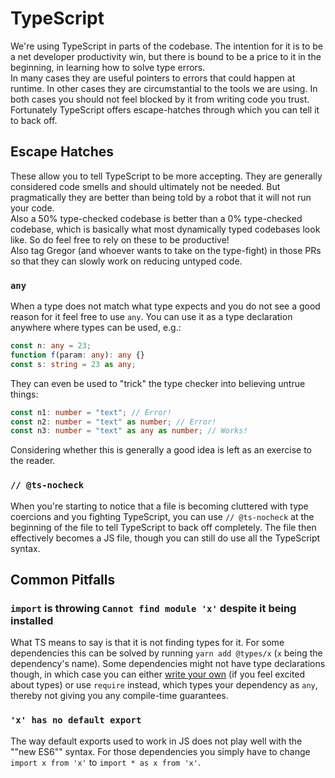 # TypeScript

We're using TypeScript in parts of the codebase. The intention for it is to be a
net developer productivity win, but there is bound to be a price to it in the
beginning, in learning how to solve type errors.\
In many cases they are useful pointers to errors that could happen at runtime. In
other cases they are circumstantial to the tools we are using. In both cases you
should not feel blocked by it from writing code you trust. Fortunately TypeScript
offers escape-hatches through which you can tell it to back off.

## Escape Hatches

These allow you to tell TypeScript to be more accepting. They are generally
considered code smells and should ultimately not be needed. But pragmatically
they are better than being told by a robot that it will not run your code.\
Also a 50% type-checked codebase is better than a 0% type-checked codebase, which
is basically what most dynamically typed codebases look like. So do feel free to
rely on these to be productive!\
Also tag Gregor (and whoever wants to take on the type-fight) in those PRs so
that they can slowly work on reducing untyped code.

### `any`

When a type does not match what type expects and you do not see a good reason
for it feel free to use `any`. You can use it as a type declaration anywhere
where types can be used, e.g.:

```typescript
const n: any = 23;
function f(param: any): any {}
const s: string = 23 as any;
```

They can even be used to "trick" the type checker into believing untrue things:

```typescript
const n1: number = "text"; // Error!
const n2: number = "text" as number; // Error!
const n3: number = "text" as any as number; // Works!
```

Considering whether this is generally a good idea is left as an exercise to the
reader.

### `// @ts-nocheck`

When you're starting to notice that a file is becoming cluttered with type
coercions and you fighting TypeScript, you can use `// @ts-nocheck` at the
beginning of the file to tell TypeScript to back off completely. The file then
effectively becomes a JS file, though you can still do use all the TypeScript
syntax.

## Common Pitfalls

### `import` is throwing `Cannot find module 'x'` despite it being installed

What TS means to say is that it is not finding types for it. For some
dependencies this can be solved by running `yarn add @types/x` (`x` being the
dependency's name). Some dependencies might not have type declarations though,
in which case you can either
[write your own](https://www.typescriptlang.org/docs/handbook/modules.html#ambient-modules)
(if you feel excited about types) or use `require` instead, which types your
dependency as `any`, thereby not giving you any compile-time guarantees.

### `'x' has no default export`

The way default exports used to work in JS does not play well with the ""new
ES6"" syntax. For those dependencies you simply have to change
`import x from 'x'` to `import * as x from 'x'`.
